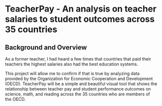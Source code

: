 # TeacherPay - An analysis on teacher salaries to student outcomes across 35 countries

## Background and Overview
As a former teacher, I had heard a few times that countries that paid their teachers the highest salaries also had the best education systems.

This project will allow me to confirm if that is true by analyzing data provided by the Organization for Economic Cooperation and Development (OECD). TeacherPay will be a simple and beautiful visual tool that shows the relationship between teacher pay and student performance outcomes on science, math, and reading across the 35 countries who are members of the OECD.

